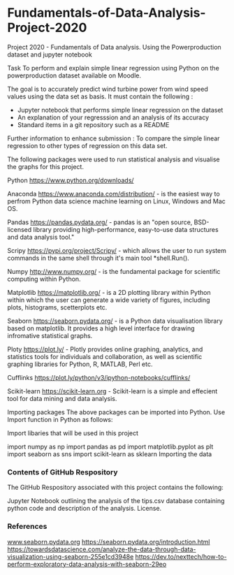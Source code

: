 # Fundamentals-of-Data-Analysis-Project-2020
Project 2020 - Fundamentals of Data analysis. Using the Powerproduction dataset and jupyter notebook


Task
To perform and explain simple linear regression using Python on the powerproduction dataset available on Moodle.

The goal is to accurately predict wind turbine power from wind speed values using the data set as basis. It must contain the following : 

- Jupyter notebook that performs simple linear regression on the dataset
- An explanation of your regresssion and an analysis of its accuracy
- Standard items in a git repository such as a README

Further information to enhance submission : To compare the simple linear regression to other types of regression on this data set.


The following packages were used to run statistical analysis and visualise the graphs for this project.

Python https://www.python.org/downloads/

Anaconda https://www.anaconda.com/distribution/ - is the easiest way to perfrom Python data science machine learning on Linux, Windows and Mac OS.

Pandas https://pandas.pydata.org/ - pandas is an "open source, BSD-licensed library providing high-performance, easy-to-use data structures and data analysis tool."

Scripy https://pypi.org/project/Scripy/ - which allows the user to run system commands in the same shell through it's main tool *shell.Run().

Numpy http://www.numpy.org/ - is the fundamental package for scientific computing within Python.

Matplotlib https://matplotlib.org/ - is a 2D plotting library within Python within which the user can generate a wide variety of figures, including plots, histograms, scetterplots etc.

Seaborn https://seaborn.pydata.org/ - is a Python data visualisation library based on matplotlib. It provides a high level interface for drawing infromative statistical graphs.

Ploty https://plot.ly/ - Plotly provides online graphing, analytics, and statistics tools for individuals and collaboration, as well as scientific graphing libraries for Python, R, MATLAB, Perl etc.

Cufflinks https://plot.ly/python/v3/ipython-notebooks/cufflinks/

Scikit-learn https://scikit-learn.org - Scikit-learn is a simple and effecient tool for data mining and data analysis.

Importing packages
The above packages can be imported into Python. Use Import function in Python as follows:

Import libaries that will be used in this project

import numpy as np
import pandas as pd
import matplotlib.pyplot as plt
import seaborn as sns
import scikit-learn as sklearn
Importing the data


### Contents of GitHub Respository
The GitHub Respository associated with this project contains the following:


Jupyter Notebook outlining the analysis of the tips.csv database containing python code and description of the analysis.
License.


### References
www.seaborn.pydata.org
https://seaborn.pydata.org/introduction.html
https://towardsdatascience.com/analyze-the-data-through-data-visualization-using-seaborn-255e1cd3948e
https://dev.to/nexttech/how-to-perform-exploratory-data-analysis-with-seaborn-29eo
